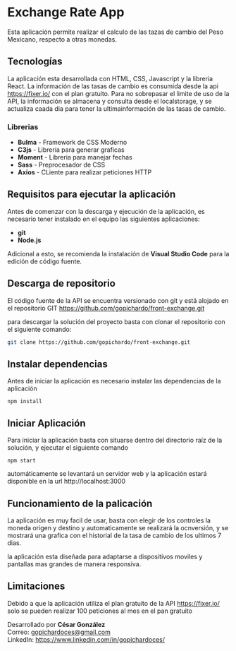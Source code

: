 # Exchange Rate App

Esta aplicación permite realizar el calculo de las tazas de cambio del Peso Mexicano, respecto a otras monedas.

## Tecnologías

La aplicación esta desarrollada con HTML, CSS, Javascript y la libreria React.
La información de las tasas de cambio es consumida desde la api https://fixer.io/ con el plan gratuito.
Para no sobrepasar el limite de uso de la API, la información se almacena y consulta desde el localstorage, y se actualiza caada dia para tener la ultimainformación de las tasas de cambio.

### Librerias

- **Bulma** - Framework de CSS Moderno
- **C3js** - Librería para generar graficas
- **Moment** - Libreria para manejar fechas
- **Sass** - Preprocesador de CSS
- **Axios** - CLiente para realizar peticiones HTTP

## Requisitos para ejecutar la aplicación

Antes de comenzar con la descarga y ejecución de la aplicación, es necesario tener instalado en el equipo las siguientes aplicaciones:

- **git**
- **Node.js**

Adicional a esto, se recomienda la instalación de **Visual Studio Code** para la edición de código fuente.

## Descarga de repositorio

El código fuente de la API se encuentra versionado con git y está alojado en el repositorio GIT https://github.com/gopichardo/front-exchange.git

para descargar la solución del proyecto basta con clonar el repositorio con el siguiente comando:

```sh
git clone https://github.com/gopichardo/front-exchange.git
```

## Instalar dependencias

Antes de iniciar la aplicación es necesario instalar las dependencias de la aplicación

```
npm install
```

## Iniciar Aplicación

Para iniciar la aplicación basta con situarse dentro del directorio raíz de la solución, y ejecutar el siguiente comando

```
npm start
```

automáticamente se levantará un servidor web y la aplicación estará disponible en la url http://localhost:3000


## Funcionamiento de la palicación

La aplicación es muy facil de usar, basta con elegir de los controles la moneda origen y destino y automaticamente se realizará la ocnversión, y se mostrará una grafica con el historial de la tasa de cambio de los ultimos 7 dias.

la aplicación esta diseñada para adaptarse a dispositivos moviles y pantallas mas grandes de manera responsiva.

## Limitaciones
Debido a que la aplicación utiliza  el plan gratuito de la API https://fixer.io/ solo se pueden realizar 100 peticiones al mes en el pan gratuito


Desarrollado por **César González**  
Correo: gopichardoces@gmail.com  
LinkedIn: https://www.linkedin.com/in/gopichardoces/  
